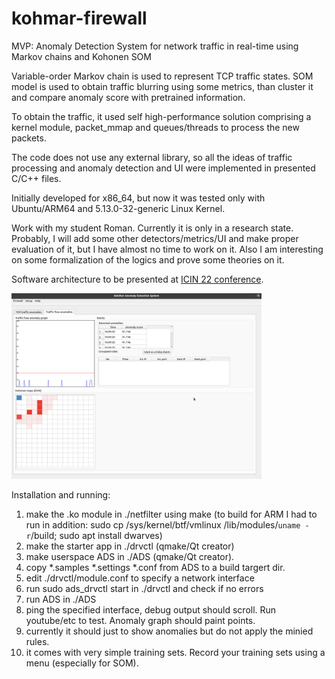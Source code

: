 # kohmar-firewall
MVP: Anomaly Detection System for network traffic in real-time using Markov chains and Kohonen SOM


Variable-order Markov chain is used to represent TCP traffic states.
SOM model is used to obtain traffic blurring using some metrics, than cluster it and compare 
anomaly score with pretrained information. 

To obtain the traffic, it used self high-performance solution comprising a kernel module, packet_mmap and queues/threads 
to process the new packets. 

The code does not use any external library, so all the ideas of traffic processing and anomaly detection and UI were implemented in presented C/C++ files.

Initially developed for x86_64, but now it was tested only with Ubuntu/ARM64 and 5.13.0-32-generic Linux Kernel.

Work with my student Roman. 
Currently it is only in a research state. Probably, I will add some other detectors/metrics/UI and make proper evaluation of it,
but I have almost no time to work on it. Also I am interesting on some formalization of the logics and prove some theories on it.


Software architecture to be presented at <a href = "https://www.icin-conference.org">ICIN 22 conference</a>.

<img src="kohmar_screen.png" width="400" />


Installation and running: 
1. make the .ko module in ./netfilter using make 
(to build for ARM I had to run in addition: sudo cp /sys/kernel/btf/vmlinux /lib/modules/`uname -r`/build; sudo apt install dwarves)
3. make the starter app in ./drvctl (qmake/Qt creator)
4. make userspace ADS in ./ADS (qmake/Qt creator).
5. copy *.samples *.settings *.conf from ADS to a build targert dir. 
6. edit ./drvctl/module.conf to specify a network interface 
7. run sudo ads_drvctl start in ./drvctl and check if no errors
8. run ADS in ./ADS
9. ping the specified interface, debug output should scroll. Run youtube/etc to test. Anomaly graph should paint points.
10. currently it should just to show anomalies but do not apply the minied rules. 
11. it comes with very simple training sets. Record your training sets using a menu (especially for SOM). 



